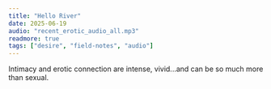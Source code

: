 ```yaml
---
title: "Hello River"
date: 2025-06-19
audio: "recent_erotic_audio_all.mp3"
readmore: true
tags: ["desire", "field-notes", "audio"]
---
```


Intimacy and erotic connection are intense, vivid...and can be so much more than sexual.



